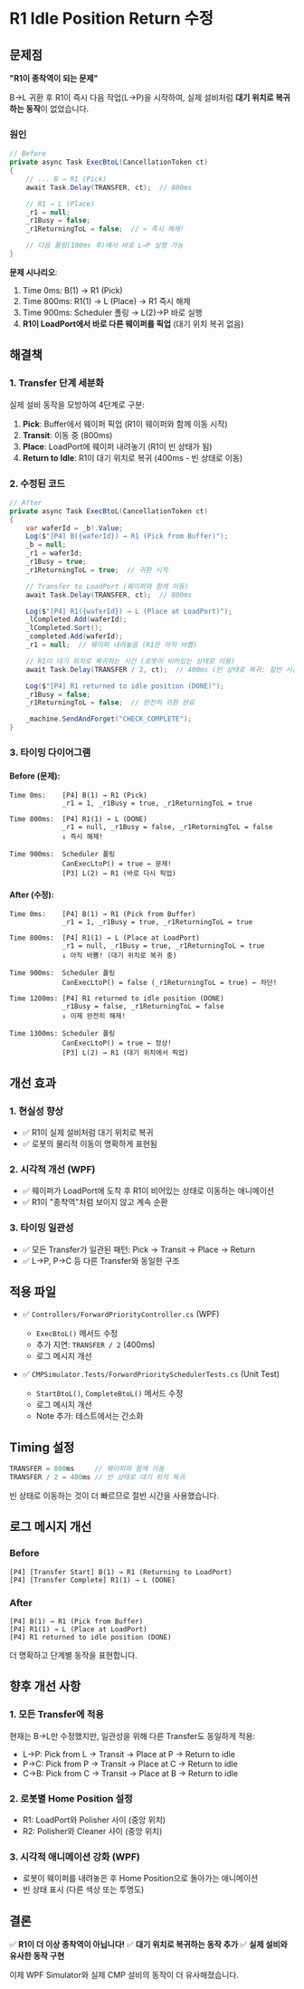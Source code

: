 # R1 Idle Position Return 수정

## 문제점

**"R1이 종착역이 되는 문제"**

B→L 귀환 후 R1이 즉시 다음 작업(L→P)을 시작하여, 실제 설비처럼 **대기 위치로 복귀하는 동작**이 없었습니다.

### 원인

```csharp
// Before
private async Task ExecBtoL(CancellationToken ct)
{
    // ... B → R1 (Pick)
    await Task.Delay(TRANSFER, ct);  // 800ms

    // R1 → L (Place)
    _r1 = null;
    _r1Busy = false;
    _r1ReturningToL = false;  // ← 즉시 해제!

    // 다음 폴링(100ms 후)에서 바로 L→P 실행 가능
}
```

**문제 시나리오**:
1. Time 0ms: B(1) → R1 (Pick)
2. Time 800ms: R1(1) → L (Place) → R1 즉시 해제
3. Time 900ms: Scheduler 폴링 → L(2)→P 바로 실행
4. **R1이 LoadPort에서 바로 다른 웨이퍼를 픽업** (대기 위치 복귀 없음)

## 해결책

### 1. Transfer 단계 세분화

실제 설비 동작을 모방하여 4단계로 구분:

1. **Pick**: Buffer에서 웨이퍼 픽업 (R1이 웨이퍼와 함께 이동 시작)
2. **Transit**: 이동 중 (800ms)
3. **Place**: LoadPort에 웨이퍼 내려놓기 (R1이 빈 상태가 됨)
4. **Return to Idle**: R1이 대기 위치로 복귀 (400ms - 빈 상태로 이동)

### 2. 수정된 코드

```csharp
// After
private async Task ExecBtoL(CancellationToken ct)
{
    var waferId = _b!.Value;
    Log($"[P4] B({waferId}) → R1 (Pick from Buffer)");
    _b = null;
    _r1 = waferId;
    _r1Busy = true;
    _r1ReturningToL = true;  // 귀환 시작

    // Transfer to LoadPort (웨이퍼와 함께 이동)
    await Task.Delay(TRANSFER, ct);  // 800ms

    Log($"[P4] R1({waferId}) → L (Place at LoadPort)");
    _lCompleted.Add(waferId);
    _lCompleted.Sort();
    _completed.Add(waferId);
    _r1 = null;  // 웨이퍼 내려놓음 (R1은 아직 바쁨)

    // R1이 대기 위치로 복귀하는 시간 (로봇이 비어있는 상태로 이동)
    await Task.Delay(TRANSFER / 2, ct);  // 400ms (빈 상태로 복귀: 절반 시간)

    Log($"[P4] R1 returned to idle position (DONE)");
    _r1Busy = false;
    _r1ReturningToL = false;  // 완전히 귀환 완료

    _machine.SendAndForget("CHECK_COMPLETE");
}
```

### 3. 타이밍 다이어그램

#### Before (문제):
```
Time 0ms:    [P4] B(1) → R1 (Pick)
             _r1 = 1, _r1Busy = true, _r1ReturningToL = true

Time 800ms:  [P4] R1(1) → L (DONE)
             _r1 = null, _r1Busy = false, _r1ReturningToL = false
             ↓ 즉시 해제!

Time 900ms:  Scheduler 폴링
             CanExecLtoP() = true ← 문제!
             [P3] L(2) → R1 (바로 다시 픽업)
```

#### After (수정):
```
Time 0ms:    [P4] B(1) → R1 (Pick from Buffer)
             _r1 = 1, _r1Busy = true, _r1ReturningToL = true

Time 800ms:  [P4] R1(1) → L (Place at LoadPort)
             _r1 = null, _r1Busy = true, _r1ReturningToL = true
             ↓ 아직 바쁨! (대기 위치로 복귀 중)

Time 900ms:  Scheduler 폴링
             CanExecLtoP() = false (_r1ReturningToL = true) ← 차단!

Time 1200ms: [P4] R1 returned to idle position (DONE)
             _r1Busy = false, _r1ReturningToL = false
             ↓ 이제 완전히 해제!

Time 1300ms: Scheduler 폴링
             CanExecLtoP() = true ← 정상!
             [P3] L(2) → R1 (대기 위치에서 픽업)
```

## 개선 효과

### 1. 현실성 향상
- ✅ R1이 실제 설비처럼 대기 위치로 복귀
- ✅ 로봇의 물리적 이동이 명확하게 표현됨

### 2. 시각적 개선 (WPF)
- ✅ 웨이퍼가 LoadPort에 도착 후 R1이 비어있는 상태로 이동하는 애니메이션
- ✅ R1이 "종착역"처럼 보이지 않고 계속 순환

### 3. 타이밍 일관성
- ✅ 모든 Transfer가 일관된 패턴: Pick → Transit → Place → Return
- ✅ L→P, P→C 등 다른 Transfer와 동일한 구조

## 적용 파일

- ✅ `Controllers/ForwardPriorityController.cs` (WPF)
  - `ExecBtoL()` 메서드 수정
  - 추가 지연: `TRANSFER / 2` (400ms)
  - 로그 메시지 개선

- ✅ `CMPSimulator.Tests/ForwardPrioritySchedulerTests.cs` (Unit Test)
  - `StartBtoL()`, `CompleteBtoL()` 메서드 수정
  - 로그 메시지 개선
  - Note 추가: 테스트에서는 간소화

## Timing 설정

```csharp
TRANSFER = 800ms     // 웨이퍼와 함께 이동
TRANSFER / 2 = 400ms // 빈 상태로 대기 위치 복귀
```

빈 상태로 이동하는 것이 더 빠르므로 절반 시간을 사용했습니다.

## 로그 메시지 개선

### Before
```
[P4] [Transfer Start] B(1) → R1 (Returning to LoadPort)
[P4] [Transfer Complete] R1(1) → L (DONE)
```

### After
```
[P4] B(1) → R1 (Pick from Buffer)
[P4] R1(1) → L (Place at LoadPort)
[P4] R1 returned to idle position (DONE)
```

더 명확하고 단계별 동작을 표현합니다.

## 향후 개선 사항

### 1. 모든 Transfer에 적용
현재는 B→L만 수정했지만, 일관성을 위해 다른 Transfer도 동일하게 적용:
- L→P: Pick from L → Transit → Place at P → Return to idle
- P→C: Pick from P → Transit → Place at C → Return to idle
- C→B: Pick from C → Transit → Place at B → Return to idle

### 2. 로봇별 Home Position 설정
- R1: LoadPort와 Polisher 사이 (중앙 위치)
- R2: Polisher와 Cleaner 사이 (중앙 위치)

### 3. 시각적 애니메이션 강화 (WPF)
- 로봇이 웨이퍼를 내려놓은 후 Home Position으로 돌아가는 애니메이션
- 빈 상태 표시 (다른 색상 또는 투명도)

## 결론

✅ **R1이 더 이상 종착역이 아닙니다!**
✅ **대기 위치로 복귀하는 동작 추가**
✅ **실제 설비와 유사한 동작 구현**

이제 WPF Simulator와 실제 CMP 설비의 동작이 더 유사해졌습니다.
